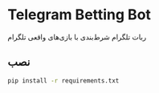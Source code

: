 # Telegram Betting Bot

ربات تلگرام شرط‌بندی با بازی‌های واقعی تلگرام

## نصب

```bash
pip install -r requirements.txt
